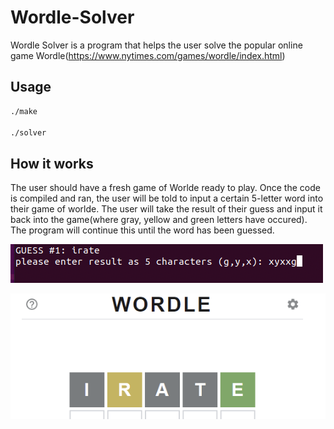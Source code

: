 # Wordle-Solver

Wordle Solver is a program that helps the user solve the popular online game Wordle(https://www.nytimes.com/games/wordle/index.html)

## Usage

```bash
./make

./solver
```

## How it works

The user should have a fresh game of Worlde ready to play. Once the code is compiled and ran, the user will be told to input a 
certain 5-letter word into their game of worlde. The user will take the result of their guess and input it back into the game(where
gray, yellow and green letters have occured). The program will continue this until the word has been guessed.

![Alt text](/images/result.png "Irate")

![Alt text](/images/irate.png "Irate")
